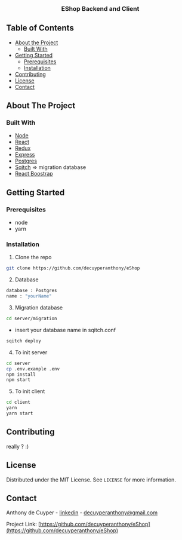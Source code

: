 <!-- PROJECT LOGO -->
<br />
<p align="center">
  <a href="https://github.com/othneildrew/Best-README-Template">
    <!-- <img src="https://i.pinimg.com/originals/53/8d/cf/538dcf36d870ccf8853eda04b4461cc6.png" alt="Logo" width="auto" height="150"> -->
    <!-- <img src=".github/img/logo.png" alt="Logo" width="80" height="80"> -->
  </a>

  <h3 align="center">EShop Backend and Client</h3>



<!-- TABLE OF CONTENTS -->
## Table of Contents

* [About the Project](#about-the-project)
  * [Built With](#built-with)
* [Getting Started](#getting-started)
  * [Prerequisites](#prerequisites)
  * [Installation](#installation)
* [Contributing](#contributing)
* [License](#license)
* [Contact](#contact)



<!-- ABOUT THE PROJECT -->
## About The Project


### Built With

* [Node](https://nodejs.org/dist/latest-v12.x/docs/api/)
* [React](https://fr.reactjs.org/)
* [Redux](https://redux.js.org/)
* [Express](https://expressjs.com/fr/)
* [Postgres](https://www.postgresql.org/)
* [Sqitch](https://sqitch.org/) => migration database
* [React Boostrap](https://react-bootstrap.github.io/)




<!-- GETTING STARTED -->
## Getting Started

### Prerequisites

* node
* yarn

### Installation

1. Clone the repo
```sh
git clone https://github.com/decuyperanthony/eShop
```

2. Database
```sh
database : Postgres
name : "yourName"
```
3. Migration database
```sh
cd server/migration
```
- insert your database name in sqitch.conf
```sh
sqitch deploy
```
4. To init server
```sh
cd server
cp .env.example .env
npm install
npm start
```
5. To init client
```sh
cd client
yarn
yarn start
```



<!-- CONTRIBUTING -->
## Contributing
really ? :)



<!-- LICENSE -->
## License

Distributed under the MIT License. See `LICENSE` for more information.



<!-- CONTACT -->
## Contact

Anthony de Cuyper - [linkedin](https://www.linkedin.com/in/anthony-de-cuyper/) - decuyperanthony@gmail.com

Project Link: [https://github.com/decuyperanthony/eShop](https://github.com/decuyperanthony/eShop)
